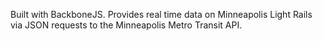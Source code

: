 Built with BackboneJS. 
Provides real time data on Minneapolis Light Rails via JSON requests to the Minneapolis Metro Transit API.

